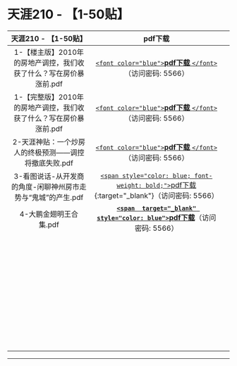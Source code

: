 # 天涯210 - 【1-50贴】

|                        天涯210 - 【1-50贴】                        |                                                                         pdf下载                                                                         |  |
| :----------------------------------------------------------------: | :-----------------------------------------------------------------------------------------------------------------------------------------------------: | - |
| 1-【楼主版】2010年的房地产调控，我们收获了什么？写在房价暴涨前.pdf |            [`<font color="blue">`**pdf下载** `</font>`](https://url97.ctfile.com/f/799297-563247371-037e1d?p=5566)（访问密码: 5566）            |  |
| 1-【完整版】2010年的房地产调控，我们收获了什么？写在房价暴涨前.pdf |            [`<font color="blue">`**pdf下载** `</font>`](https://url97.ctfile.com/f/799297-563247371-037e1d?p=5566)（访问密码: 5566）            |  |
|       2-天涯神贴：一个炒房人的终极预测——调控将撤底失败.pdf       |            [`<font color="blue">`**pdf下载** `</font>`](https://url97.ctfile.com/f/799297-563247371-037e1d?p=5566)（访问密码: 5566）            |  |
|   3-看图说话-从开发商的角度-闲聊神州房市走势与“鬼城”的产生.pdf   | [`<span style="color: blue; font-weight: bold;">`pdf下载](https://url97.ctfile.com/f/799297-563247371-037e1d?p=5566){:target="_blank"}（访问密码: 5566） |  |
|                       4-大鹏金翅明王合集.pdf                       |      [**`<span  target="_blank" style="color: blue">`pdf下载**](https://url97.ctfile.com/f/799297-563247371-037e1d?p=5566)（访问密码: 5566）      |  |
|                                                                    |                                                                                                                                                         |  |
|                                                                    |                                                                                                                                                         |  |
|                                                                    |                                                                                                                                                         |  |
|                                                                    |                                                                                                                                                         |  |
|                                                                    |                                                                                                                                                         |  |
|                                                                    |                                                                                                                                                         |  |
|                                                                    |                                                                                                                                                         |  |
|                                                                    |                                                                                                                                                         |  |
|                                                                    |                                                                                                                                                         |  |
|                                                                    |                                                                                                                                                         |  |
|                                                                    |                                                                                                                                                         |  |
|                                                                    |                                                                                                                                                         |  |
|                                                                    |                                                                                                                                                         |  |
|                                                                    |                                                                                                                                                         |  |
|                                                                    |                                                                                                                                                         |  |
|                                                                    |                                                                                                                                                         |  |
|                                                                    |                                                                                                                                                         |  |
|                                                                    |                                                                                                                                                         |  |
|                                                                    |                                                                                                                                                         |  |
|                                                                    |                                                                                                                                                         |  |
|                                                                    |                                                                                                                                                         |  |
|                                                                    |                                                                                                                                                         |  |
|                                                                    |                                                                                                                                                         |  |
|                                                                    |                                                                                                                                                         |  |
|                                                                    |                                                                                                                                                         |  |
|                                                                    |                                                                                                                                                         |  |
|                                                                    |                                                                                                                                                         |  |
|                                                                    |                                                                                                                                                         |  |
|                                                                    |                                                                                                                                                         |  |
|                                                                    |                                                                                                                                                         |  |
|                                                                    |                                                                                                                                                         |  |
|                                                                    |                                                                                                                                                         |  |
|                                                                    |                                                                                                                                                         |  |
|                                                                    |                                                                                                                                                         |  |
|                                                                    |                                                                                                                                                         |  |
|                                                                    |                                                                                                                                                         |  |
|                                                                    |                                                                                                                                                         |  |
|                                                                    |                                                                                                                                                         |  |
|                                                                    |                                                                                                                                                         |  |
|                                                                    |                                                                                                                                                         |  |
|                                                                    |                                                                                                                                                         |  |
|                                                                    |                                                                                                                                                         |  |
|                                                                    |                                                                                                                                                         |  |
|                                                                    |                                                                                                                                                         |  |



---
